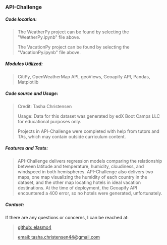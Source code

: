 <h3>API-Challenge</h3>
<h5>Code location:</h5>

> The WeatherPy project can be found by selecting the "WeatherPy.ipynb" file above.
> 
> The VacationPy project can be found by selecting the "VacationPy.ipynb" file above.

<h5>Modules Utilized:</h5>

> CitiPy, OpenWeatherMap API, geoViews, Geoapify API, Pandas, Matplotlib 
> 

<h5>Code source and Usage:</h5>

> Credit: Tasha Christensen
>
> Usage: Data for this dataset was generated by edX Boot Camps LLC for educational purposes only.
> 
> Projects in API-Challenge were completed with help from tutors and TAs, which may contain outside curriculum content.
>

<h5>Features and Tests:</h5>

> API-Challenge delivers regression models comparing the relationship between latitude and temperature, humidity, cloudiness, and windspeed in both hemispheres. API-Challenge also delivers two maps, one map visualizing the humidity of each country in the dataset, and the other map locating hotels in ideal vacation destinations. At the time of deployment, the Geoapify API encountered a 400 error, so no hotels were generated, unfortunately.
> 

<h5>Contact:</h5>

If there are any questions or concerns, I can be reached at:
> [github: elasmo4](https://github.com/elasmo4)
>
> [email: tasha.christensen44@gmail.com](mailto:tasha.christensen44@gmail.com)
>
